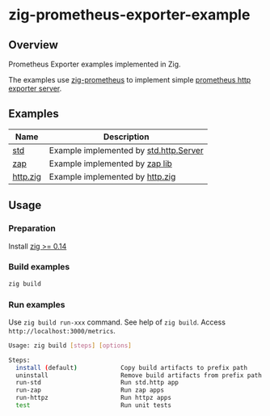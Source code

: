 # zig-prometheus-exporter-example

## Overview
Prometheus Exporter examples implemented in Zig.

The examples use [zig-prometheus](https://github.com/vrischmann/zig-prometheus)
to implement simple [prometheus http exporter server](https://prometheus.io/docs/instrumenting/writing_exporters/).

## Examples

| Name                    | Description |
|-------------------------|-------------|
| [std](src/std_main.zig) | Example implemented by [std.http.Server](https://ziglang.org/documentation/master/std/#std.http.Server) |
| [zap](src/zap_main.zig) | Example implemented by [zap lib](https://github.com/zigzap/zap) |
| [http.zig](src/httpz_main.zig) | Example implemented by [http.zig](https://github.com/karlseguin/http.zig) |

## Usage
### Preparation
   Install [zig >= 0.14](https://ziglang.org/download/)

### Build examples
   ```sh
   zig build
   ```
### Run examples
   Use `zig build run-xxx` command. See help of `zig build`.
   Access `http://localhost:3000/metrics`.
   ```sh
   Usage: zig build [steps] [options]

   Steps:
     install (default)            Copy build artifacts to prefix path
     uninstall                    Remove build artifacts from prefix path
     run-std                      Run std.http app
     run-zap                      Run zap apps
     run-httpz                    Run httpz apps
     test                         Run unit tests
   ```
